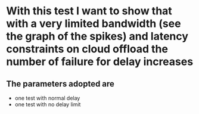 # With this test I want to show that with a very limited bandwidth (see the graph of the spikes) and latency constraints on cloud offload the number of failure for delay increases
## The parameters adopted are
- one test with normal delay
- one test with no delay limit
